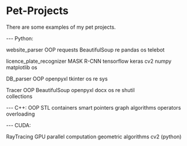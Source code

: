 # Pet-Projects
There are some examples of my pet projects.

--- Python:

website_parser 
    OOP
    requests
    BeautifulSoup
    re
    pandas 
    os
    telebot

licence_plate_recognizer
    MASK R-CNN
    tensorflow
    keras
    cv2
    numpy 
    matplotlib
    os

DB_parser
    OOP
    openpyxl
    tkinter
    os
    re
    sys

Tracer
    OOP
    BeautifulSoup 
    openpyxl
    docx
    os
    re
    shutil  
    collections 

--- C++:
    OOP
    STL containers
    smart pointers
    graph algorithms
    operators overloading

--- CUDA:

RayTracing
    GPU parallel computation
    geometric algorithms
    cv2 (python)


    
